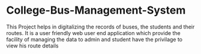 # College-Bus-Management-System
This Project helps in digitalizing the records of buses, the students and their routes. It is a user friendly web user end application which provide the facility of managing the data to admin and student have the privilage to view his route details
